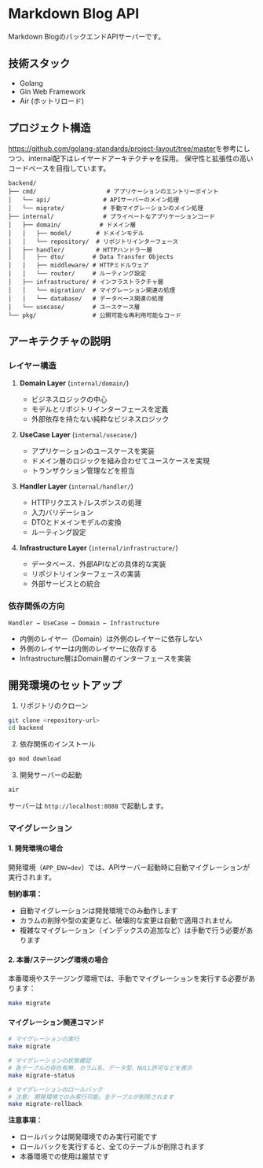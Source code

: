# Markdown Blog API

Markdown BlogのバックエンドAPIサーバーです。

## 技術スタック

- Golang
- Gin Web Framework
- Air (ホットリロード)

## プロジェクト構造

<https://github.com/golang-standards/project-layout/tree/master>を参考にしつつ、internal配下はレイヤードアーキテクチャを採用。
保守性と拡張性の高いコードベースを目指しています。

```text
backend/
├── cmd/                    # アプリケーションのエントリーポイント
│   └── api/               # APIサーバーのメイン処理
│   └── migrate/           # 手動マイグレーションのメイン処理
├── internal/              # プライベートなアプリケーションコード
│   ├── domain/           # ドメイン層
│   │   ├── model/       # ドメインモデル
│   │   └── repository/  # リポジトリインターフェース
│   ├── handler/         # HTTPハンドラー層
│   │   ├── dto/        # Data Transfer Objects
│   │   ├── middleware/ # HTTPミドルウェア
│   │   └── router/     # ルーティング設定
│   ├── infrastructure/ # インフラストラクチャ層
│   │   └── migration/  # マイグレーション関連の処理
│   │   └── database/   # データベース関連の処理
│   └── usecase/        # ユースケース層
└── pkg/                # 公開可能な再利用可能なコード
```

## アーキテクチャの説明

### レイヤー構造

1. **Domain Layer** (`internal/domain/`)
   - ビジネスロジックの中心
   - モデルとリポジトリインターフェースを定義
   - 外部依存を持たない純粋なビジネスロジック

2. **UseCase Layer** (`internal/usecase/`)
   - アプリケーションのユースケースを実装
   - ドメイン層のロジックを組み合わせてユースケースを実現
   - トランザクション管理などを担当

3. **Handler Layer** (`internal/handler/`)
   - HTTPリクエスト/レスポンスの処理
   - 入力バリデーション
   - DTOとドメインモデルの変換
   - ルーティング設定

4. **Infrastructure Layer** (`internal/infrastructure/`)
   - データベース、外部APIなどの具体的な実装
   - リポジトリインターフェースの実装
   - 外部サービスとの統合

### 依存関係の方向

```
Handler → UseCase → Domain ← Infrastructure
```

- 内側のレイヤー（Domain）は外側のレイヤーに依存しない
- 外側のレイヤーは内側のレイヤーに依存する
- Infrastructure層はDomain層のインターフェースを実装

## 開発環境のセットアップ

1. リポジトリのクローン

```bash
git clone <repository-url>
cd backend
```

2. 依存関係のインストール

```bash
go mod download
```

3. 開発サーバーの起動

```bash
air
```

サーバーは `http://localhost:8088` で起動します。

### マイグレーション

#### 1. 開発環境の場合

開発環境（`APP_ENV=dev`）では、APIサーバー起動時に自動マイグレーションが実行されます。

**制約事項：**

- 自動マイグレーションは開発環境でのみ動作します
- カラムの削除や型の変更など、破壊的な変更は自動で適用されません
- 複雑なマイグレーション（インデックスの追加など）は手動で行う必要があります

#### 2. 本番/ステージング環境の場合

本番環境やステージング環境では、手動でマイグレーションを実行する必要があります：

```bash
make migrate
```

#### マイグレーション関連コマンド

```bash
# マイグレーションの実行
make migrate

# マイグレーションの状態確認
# 各テーブルの存在有無、カラム名、データ型、NULL許可などを表示
make migrate-status

# マイグレーションのロールバック
# 注意: 開発環境でのみ実行可能。全テーブルが削除されます
make migrate-rollback
```

**注意事項：**

- ロールバックは開発環境でのみ実行可能です
- ロールバックを実行すると、全てのテーブルが削除されます
- 本番環境での使用は厳禁です

